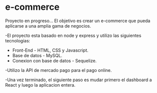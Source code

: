 # e-commerce

Proyecto en progreso...
El objetivo es crear un e-commerce que pueda aplicarse a una amplia gama de negocios.

-El proyecto esta basado en node y express y utilizo las siguientes tecnologias:

* Front-End - HTML, CSS y Javascript.
* Base de datos - MySQL.
* Conexion con base de datos - Sequelize.

-Utilizo la API de mercado pago para el pago online.

-Una vez terminado, el siguiente paso es mudar primero el dashboard a React y luego la aplicacion entera.

